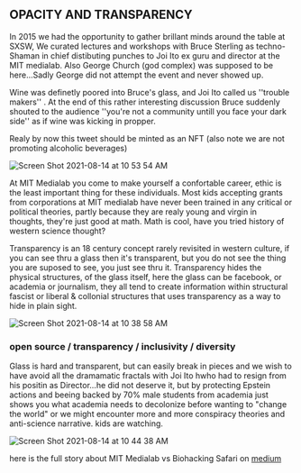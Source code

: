 
## OPACITY AND TRANSPARENCY

In 2015 we had the opportunity to gather brillant minds around the table at SXSW, We curated lectures and workshops with Bruce Sterling as techno-Shaman in chief distibuting punches to Joi Ito ex guru and director at the MIT medialab. Also George Church (god complex) was supposed to be here...Sadly George did not attempt the event and never showed up. 

Wine was definetly poored into Bruce's glass, and Joi Ito called us ''trouble makers'' . At the end of this rather interesting discussion Bruce suddenly shouted to the audience ''you're not a community untill you face your dark side'' as if wine was kicking in propper. 

Realy by now this tweet should be minted as an NFT (also note we are not promoting alcoholic beverages)

![Screen Shot 2021-08-14 at 10 53 54 AM](https://user-images.githubusercontent.com/86488172/129442140-2599372c-2cb8-4fdd-ae9b-32889e301c07.png)


At MIT Medialab you come to make yourself a confortable career, ethic is the least important thing for these individuals. Most kids accepting grants from corporations at MIT medialab have never been trained in any critical or political theories, partly because they are realy young and virgin in thoughts, they're just good at math. Math is cool, have you tried history of western science thought?

Transparency is an 18 century concept rarely revisited in western culture, if you can see thru a glass then it's transparent, but you do not see the thing you are suposed to see, you just see thru it. Transparency hides the physical structures, of the glass itself, here the glass can be facebook, or academia or journalism, they all tend to create information within structural fascist or liberal & collonial structures that uses transparency as a way to hide in plain sight. 




![Screen Shot 2021-08-14 at 10 38 58 AM](https://user-images.githubusercontent.com/86488172/129440809-cf6cb838-9d7e-435d-9bde-60bd1336fccd.png)


### open source / transparency / inclusivity / diversity 

Glass is hard and transparent, but can easily break in pieces and we wish to have avoid all the dramamatic fractals with Joi Ito hwho had to resign from his positin as Director...he did not deserve it, but by protecting Epstein actions and beeing backed by 70% male students from academia just shows you what academia needs to decolonize before wanting to "change the world" or we might encounter more and more conspiracy theories and anti-science narrative. kids are watching.


![Screen Shot 2021-08-14 at 10 44 38 AM](https://user-images.githubusercontent.com/86488172/129442592-a1adca7c-49f5-470a-ab03-dec9f3097628.png)




here is the full story about MIT Medialab vs Biohacking Safari on [medium](https://medium.com/@BHsafari/sxsw-is-crazy-synbio-is-here-to-stay-5ae40a1c5fbf) 
